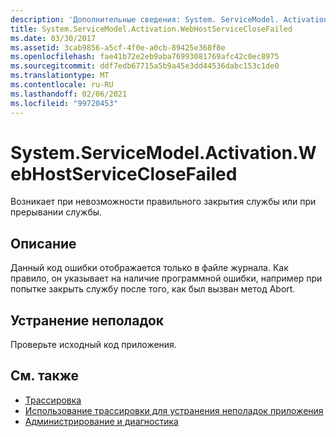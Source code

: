 ```yaml
---
description: 'Дополнительные сведения: System. ServiceModel. Activation. Вебхостсервицеклосефаилед'
title: System.ServiceModel.Activation.WebHostServiceCloseFailed
ms.date: 03/30/2017
ms.assetid: 3cab9856-a5cf-4f0e-a0cb-89425e368f8e
ms.openlocfilehash: fae41b72e2eb9aba76993081769afc42c0ec8975
ms.sourcegitcommit: ddf7edb67715a5b9a45e3dd44536dabc153c1de0
ms.translationtype: MT
ms.contentlocale: ru-RU
ms.lasthandoff: 02/06/2021
ms.locfileid: "99720453"
---
```

# <a name="systemservicemodelactivationwebhostserviceclosefailed"></a>System.ServiceModel.Activation.WebHostServiceCloseFailed

Возникает при невозможности правильного закрытия службы или при прерывании службы.  
  
## <a name="description"></a>Описание  

 Данный код ошибки отображается только в файле журнала. Как правило, он указывает на наличие программной ошибки, например при попытке закрыть службу после того, как был вызван метод Abort.  
  
## <a name="troubleshooting"></a>Устранение неполадок  

 Проверьте исходный код приложения.  
  
## <a name="see-also"></a>См. также

- [Трассировка](index.md)
- [Использование трассировки для устранения неполадок приложения](using-tracing-to-troubleshoot-your-application.md)
- [Администрирование и диагностика](../index.md)
